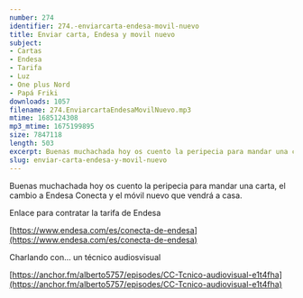 ```yaml
---
number: 274
identifier: 274.-enviarcarta-endesa-movil-nuevo
title: Enviar carta, Endesa y movil nuevo
subject:
- Cartas
- Endesa
- Tarifa
- Luz
- One plus Nord
- Papá Friki
downloads: 1057
filename: 274.EnviarcartaEndesaMovilNuevo.mp3
mtime: 1685124308
mp3_mtime: 1675199895
size: 7847118
length: 503
excerpt: Buenas muchachada hoy os cuento la peripecia para mandar una carta, el cambio a Endesa Conecta y el móvil nuevo que vendrá a casa.
slug: enviar-carta-endesa-y-movil-nuevo
---
```

Buenas muchachada hoy os cuento la peripecia para mandar una carta, el cambio a Endesa Conecta y el móvil nuevo que vendrá a casa.  

Enlace para contratar la tarifa de Endesa

[https://www.endesa.com/es/conecta-de-endesa](https://www.endesa.com/es/conecta-de-endesa)  

Charlando con... un técnico audiosvisual

[https://anchor.fm/alberto5757/episodes/CC-Tcnico-audiovisual-e1t4fha](https://anchor.fm/alberto5757/episodes/CC-Tcnico-audiovisual-e1t4fha)